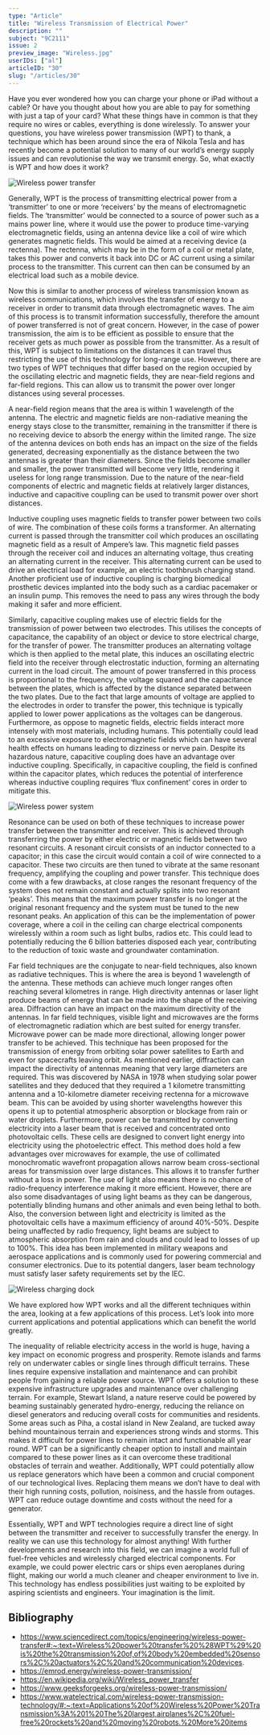 ```yaml
---
type: "Article"
title: "Wireless Transmission of Electrical Power"
description: ""
subject: "9C2111"
issue: 2
preview_image: "Wireless.jpg"
userIDs: ["al"]
articleID: "30"
slug: "/articles/30"
---
```


Have you ever wondered how you can charge your phone or iPad without a cable? Or have you thought about how you are able to pay for something with just a tap of your card? What these things have in common is that they require no wires or cables, everything is done wirelessly. To answer your questions, you have wireless power transmission (WPT) to thank, a technique which has been around since the era of Nikola Tesla and has recently become a potential solution to many of our world’s energy supply issues and can revolutionise the way we transmit energy. So, what exactly is WPT and how does it work?

<div class="image">
    <div class="img"><img alt="Wireless power transfer" src="./../images/issue2/phystech/WPT.jpg"></img></div><em></em>
</div>

Generally, WPT is the process of transmitting electrical power from a ‘transmitter’ to one or more ‘receivers’ by the means of electromagnetic fields. The ‘transmitter’ would be connected to a source of power such as a mains power line, where it would use the power to produce time-varying electromagnetic fields, using an antenna device like a coil of wire which generates magnetic fields. This would be aimed at a receiving device (a rectenna). The rectenna, which may be in the form of a coil or metal plate, takes this power and converts it back into DC or AC current using a similar process to the transmitter. This current can then can be consumed by an electrical load such as a mobile device.

Now this is similar to another process of wireless transmission known as wireless communications, which involves the transfer of energy to a receiver in order to transmit data through electromagnetic waves. The aim of this process is to transmit information successfully, therefore the amount of power transferred is not of great concern. However, in the case of power transmission, the aim is to be efficient as possible to ensure that the receiver gets as much power as possible from the transmitter. As a result of this, WPT is subject to limitations on the distances it can travel thus restricting the use of this technology for long-range use. However, there are two types of WPT techniques that differ based on the region occupied by the oscillating electric and magnetic fields, they are near-field regions and far-field regions. This can allow us to transmit the power over longer distances using several processes.

A near-field region means that the area is within 1 wavelength of the antenna. The electric and magnetic fields are non-radiative meaning the energy stays close to the transmitter, remaining in the transmitter if there is no receiving device to absorb the energy within the limited range. The size of the antenna devices on both ends has an impact on the size of the fields generated, decreasing exponentially as the distance between the two antennas is greater than their diameters. Since the fields become smaller and smaller, the power transmitted will become very little, rendering it useless for long range transmission. Due to the nature of the near-field components of electric and magnetic fields at relatively larger distances, inductive and capacitive coupling can be used to transmit power over short distances.

Inductive coupling uses magnetic fields to transfer power between two coils of wire. The combination of these coils forms a transformer. An alternating current is passed through the transmitter coil which produces an oscillating magnetic field as a result of Ampere’s law. This magnetic field passes through the receiver coil and induces an alternating voltage, thus creating an alternating current in the receiver. This alternating current can be used to drive an electrical load for example, an electric toothbrush charging stand. Another proficient use of inductive coupling is charging biomedical prosthetic devices implanted into the body such as a cardiac pacemaker or an insulin pump. This removes the need to pass any wires through the body making it safer and more efficient.

Similarly, capacitive coupling makes use of electric fields for the transmission of power between two electrodes. This utilises the concepts of capacitance, the capability of an object or device to store electrical charge, for the transfer of power. The transmitter produces an alternating voltage which is then applied to the metal plate, this induces an oscillating electric field into the receiver 	through electrostatic induction, forming an alternating current in the load circuit. The amount of power transferred in this process is proportional to the frequency, the voltage squared and the capacitance between the plates, which is affected by the distance separated between the two plates. Due to the fact that large amounts of voltage are applied to the electrodes in order to transfer the power, this technique is typically applied to lower power applications as the voltages can be dangerous. Furthermore, as oppose to magnetic fields, electric fields interact more intensely with most materials, including humans. This potentially could lead to an excessive exposure to electromagnetic fields which can have several health effects on humans leading to dizziness or nerve pain. Despite its hazardous nature, capacitive coupling does have an advantage over inductive coupling. Specifically, in capacitive coupling, the field is confined within the capacitor plates, which reduces the potential of interference whereas inductive coupling requires ‘flux confinement’ cores in order to mitigate this.

<div class="image">
    <div class="img"><img alt="Wireless power system" src="./../images/issue2/phystech/Wireless_power_system.png"></img></div><em></em>
</div>

Resonance can be used on both of these techniques to increase power transfer between the transmitter and receiver. This is achieved through transferring the power by either electric or magnetic fields between two resonant circuits. A resonant circuit consists of an inductor connected to a capacitor; in this case the circuit would contain a coil of wire connected to a capacitor. These two circuits are then tuned to vibrate at the same resonant frequency, amplifying the coupling and power transfer. This technique does come with a few drawbacks, at close ranges the resonant frequency of the system does not remain constant and actually splits into two resonant ‘peaks’. This means that the maximum power transfer is no longer at the original resonant frequency and the system must be tuned to the new resonant peaks. An application of this can be the implementation of power coverage, where a coil in the ceiling can charge electrical components wirelessly within a room such as light bulbs, radios etc. This could lead to potentially reducing the 6 billion batteries disposed each year, contributing to the reduction of toxic waste and groundwater contamination.

Far field techniques are the conjugate to near-field techniques, also known as radiative techniques. This is where the area is beyond 1 wavelength of the antenna. These methods can achieve much longer ranges often reaching several kilometres in range. High directivity antennas or laser light produce beams of energy that can be made into the shape of the receiving area. Diffraction can have an impact on the maximum directivity of the antennas. In far field techniques, visible light and microwaves are the forms of electromagnetic radiation which are best suited for energy transfer. Microwave power can be made more directional, allowing longer power transfer to be achieved. This technique has been proposed for the transmission of energy from orbiting solar power satellites to Earth and even for spacecrafts leaving orbit. As mentioned earlier, diffraction can impact the directivity of antennas meaning that very large diameters are required. This was discovered by NASA in 1978 when studying solar power satellites and they deduced that they required a 1 kilometre transmitting antenna and a 10-kilometre diameter receiving rectenna for a microwave beam. This can be avoided by using shorter wavelengths however this opens it up to potential atmospheric absorption or blockage from rain or water droplets. Furthermore, power can be transmitted by converting electricity into a laser beam that is received and concentrated onto photovoltaic cells. These cells are designed to convert light energy into electricity using the photoelectric effect. This method does hold a few advantages over microwaves for example, the use of collimated monochromatic wavefront propagation allows narrow beam cross-sectional areas for transmission over large distances. This allows it to transfer further without a loss in power. The use of light also means there is no chance of radio-frequency interference making it more efficient. However, there are also some disadvantages of using light beams as they can be dangerous, potentially blinding humans and other animals and even being lethal to both. Also, the conversion between light and electricity is limited as the photovoltaic cells have a maximum efficiency of around 40%-50%. Despite being unaffected by radio frequency, light beams are subject to atmospheric absorption from rain and clouds and could lead to losses of up to 100%. This idea has been implemented in military weapons and aerospace applications and is commonly used for powering commercial and consumer electronics. Due to its potential dangers, laser beam technology must satisfy laser safety requirements set by the IEC.

<div class="image">
    <div class="img"><img alt="Wireless charging dock" src="./../images/issue2/phystech/guru-wireless-charging-header-scaled.jpg"></img></div><em></em>
</div>

We have explored how WPT works and all the different techniques within the area, looking at a few applications of this process. Let’s look into more current applications and potential applications which can benefit the world greatly. 


The inequality of reliable electricity access in the world is huge, having a key impact on economic progress and prosperity. Remote islands and farms rely on underwater cables or single lines through difficult terrains. These lines require expensive installation and maintenance and can prohibit people from gaining a reliable power source. WPT offers a solution to these expensive infrastructure upgrades and maintenance over challenging terrain. For example, Stewart Island, a nature reserve could be powered by beaming sustainably generated hydro-energy, reducing the reliance on diesel generators and reducing overall costs for communities and residents. Some areas such as Piha, a costal island in New Zealand, are tucked away behind mountainous terrain and experiences strong winds and storms. This makes it difficult for power lines to remain intact and functionable all year round. WPT can be a significantly cheaper option to install and maintain compared to these power lines as it can overcome these traditional obstacles of terrain and weather. Additionally, WPT could potentially allow us replace generators which have been a common and crucial component of our technological lives. Replacing them means we don’t have to deal with their high running costs, pollution, noisiness, and the hassle from outages. WPT can reduce outage downtime and costs without the need for a generator.

Essentially, WPT and WPT technologies require a direct line of sight between the transmitter and receiver to successfully transfer the energy. In reality we can use this technology for almost anything! With further developments and research into this field, we can imagine a world full of fuel-free vehicles and wirelessly charged electrical components. For example, we could power electric cars or ships even aeroplanes during flight, making our world a much cleaner and cheaper environment to live in. This technology has endless possibilities just waiting to be exploited by aspiring scientists and engineers. Your imagination is the limit.

<div id="bibliography">
<h2>Bibliography</h2>

- https://www.sciencedirect.com/topics/engineering/wireless-power-transfer#:~:text=Wireless%20power%20transfer%20%28WPT%29%20is%20the%20transmission%20of,of%20body%20embedded%20sensors%2C%20actuators%2C%20and%20communication%20devices.
- https://emrod.energy/wireless-power-transmission/
- https://en.wikipedia.org/wiki/Wireless_power_transfer
- https://www.geeksforgeeks.org/wireless-power-transmission/
- https://www.watelectrical.com/wireless-power-transmission-technology/#:~:text=Applications%20of%20Wireless%20Power%20Transmission%3A%201%20The%20largest,airplanes%2C%20fuel-free%20rockets%20and%20moving%20robots.%20More%20items

</div>